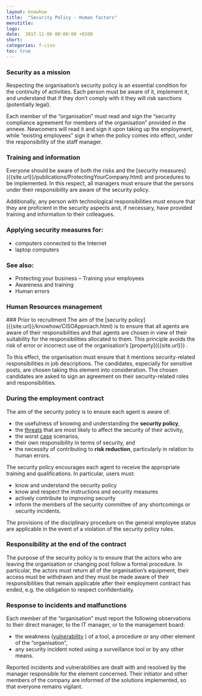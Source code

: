 ```yaml
---
layout: knowhow
title:  "Security Policy - Human factors"
menutitle:
logo:
date:  2017-11-06 00:00:00 +0100
short:
categories: f-ciso
toc: true
---
```

<h3 class="titre-page">Security as a mission</h3>
Respecting the organisation’s security policy is an essential condition for the continuity of activities. Each person must be aware of it, implement it, and understand that if they don’t comply with it they will risk sanctions (potentially legal).

Each member of the “organisation” must read and sign the “security compliance agreement for members of the organisation” provided in the annexe. Newcomers will read it and sign it upon taking up the employment, while “existing employees” sign it when the policy comes into effect, under the responsibility of the staff manager.

<h3 class="titre-page">Training and information</h3>
Everyone should be aware of both the risks and the [security measures]({{site.url}}/publications/ProtectingYourCompany.html) and procedures to be implemented. In this respect, all managers must ensure that the persons under their responsibility are aware of the security policy.

Additionally, any person with technological responsibilities must ensure that they are proficient in the security aspects and, if necessary, have provided training and information to their colleagues.

### Applying security measures for:

* computers connected to the Internet
* laptop computers

### See also:

* Protecting your business – Training your employees
* Awareness and training
* Human errors

<h3 class="titre-page">Human Resources management</h3>
### Prior to recruitment
The aim of the [security policy]({{site.url}}/knowhow/CISOApproach.html)  is to ensure that all agents are aware of their responsibilities and that agents are chosen in view of their suitability for the responsibilities allocated to them. This principle avoids the risk of error or incorrect use of the organisation’s [property]({{site.url}}) .

To this effect, the organisation must ensure that it mentions security-related responsibilities in job descriptions. The candidates, especially for sensitive posts, are chosen taking this element into consideration. The chosen candidates are asked to sign an agreement on their security-related roles and responsibilities.

### During the employment contract
The aim of the security policy is to ensure each agent is aware of:

* the usefulness of knowing and understanding the **security policy**,
* the [threats]({{site.url}})  that are most likely to affect the security of their activity,
* the worst [case]({{site.url}})  scenarios,
* their own responsibility in terms of security, and
* the necessity of contributing to **risk reduction**, particularly in relation to human errors.

The security policy encourages each agent to receive the appropriate training and qualifications. In particular, users must:

* know and understand the security policy
* know and respect the instructions and security measures
* actively contribute to improving security
* inform the members of the security committee of any shortcomings or security incidents.

The provisions of the disciplinary procedure on the general employee status are applicable in the event of a violation of the security policy rules.

### Responsibility at the end of the contract
The purpose of the security policy is to ensure that the actors who are leaving the organisation or changing post follow a formal procedure. In particular, the actors must return all of the organisation’s equipment, their access must be withdrawn and they must be made aware of their responsibilities that remain applicable after their employment contract has ended, e.g. the obligation to respect confidentiality.

<h3 class="titre-page">Response to incidents and malfunctions</h3>
Each member of the “organisation” must report the following observations to their direct manager, to the IT manager, or to the management board:

* the weakness ([vulnerability]({{site.url}}/knowhow/glossary/Vulnerabilities.html) ) of a tool, a procedure or any other element of the “organisation”,
* any security incident noted using a surveillance tool or by any other means.

Reported incidents and vulnerabilities are dealt with and resolved by the manager responsible for the element concerned. Their initiator and other members of the company are informed of the solutions implemented, so that everyone remains vigilant.
